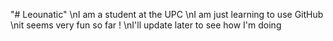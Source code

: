 "# Leounatic"
\nI am a student at the UPC
\nI am just learning to use GitHub
\nit seems very fun so far !
\nI'll update later to see how I'm doing
